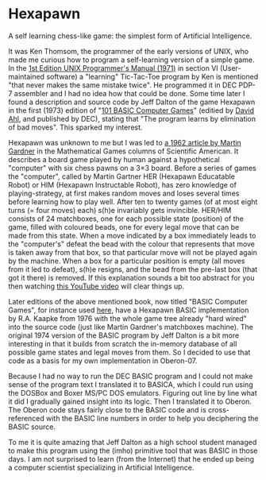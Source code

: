 # Hexapawn
A self learning chess-like game: the simplest form of Artificial Intelligence.

It was Ken Thomsom, the programmer of the early versions of UNIX, who made me curious how to program a self-learning version of a simple game. In the [1st Edition UNIX Programmer's Manual (1971)](https://web.archive.org/web/20060314022603/http://cm.bell-labs.com/cm/cs/who/dmr/1stEdman.html) in section VI (User-maintained software)
a "learning" Tic-Tac-Toe program by Ken is mentioned "that never makes the same mistake twice". He programmed it in DEC PDP-7 assembler and I had no idea how that could be done. Some time later I found a description and source code by Jeff Dalton of the game Hexapawn in the first (1973) edition of "[101 BASIC Computer Games](https://archive.org/details/bitsavers_decBooks10Mar75_26006648/page/n121/mode/2up?view=theater)" (editied by [David Ahl](https://en.wikipedia.org/wiki/David_H._Ahl), and published by DEC), stating that "The program learns by elimination of bad moves". This sparked my interest.

Hexapawn was unknown to me but I was led to [a 1962 article by Martin Gardner](http://cs.williams.edu/~freund/cs136-073/GardnerHexapawn.pdf) in the Mathematical Games columns of Scientific American. It describes a board game played by human against a hypothetical "computer" with six chess pawns on a 3×3 board. Before a series of games the "computer", called by Martin Gartner HER (Hexapawn Educatable Robot) or HIM (Hexapawn Instructable Robot), has zero knowledge of playing-strategy, at first makes random moves and loses several times before learning how to play well. After ten to twenty games (of at most eight turns (= four moves) each) s(h)e invariably gets invincible. HER/HIM consists of 24 matchboxes, one for each possible state (position) of the game, filled with coloured beads, one for every legal move that can be made from this state. When a move indicated by a box immediately leads to the "computer's" defeat the bead with the colour that represents that move is taken away from that box, so that particular move will not be played again by the machine. When a box for a particular position is empty (all moves from it led to defeat), s(h)e resigns, and the bead from the pre-last box (that got it there) is removed. If this explanation sounds a bit too abstract for you then watching <a href="https://www.youtube.com/watch?v=sw7UAZNgGg8" target="_blank" rel="noopener noreferrer">this YouTube video</a> will clear things up. 

Later editions of the above mentioned book, now titled "BASIC Computer Games", for instance used [here](https://github.com/coding-horror/basic-computer-games/tree/main/46_Hexapawn), have a Hexapawn BASIC implementation by R.A. Kaapke from 1976 with the whole game tree already "hard wired" into the source code (just like Martin Gardner's matchboxes machine). The original 1974 version of the BASIC program by Jeff Dalton is a bit more interesting in that it builds from scratch the in-memory database of all possible game states and legal moves from them. So I decided to use that code as a basis for my own implementation in Oberon-07.

Because I had no way to run the DEC BASIC program and I could not make sense of the program text I translated it to BASICA, which I could run using the DOSBox and Boxer MS/PC&nbsp;DOS emulators. Figuring out line by line what it did I gradually gained insight into its logic. Then I translated it to Oberon. The Oberon code stays fairly close to the BASIC code and is cross-referenced with the BASIC line numbers in order to help you deciphering the BASIC source.

To me it is quite amazing that Jeff Dalton as a high school student managed to make this program using the (imho) primitive tool that was BASIC in those days. I am not surprised to learn (from the Internet) that he ended up being a computer scientist specializing in Artificial Intelligence.
